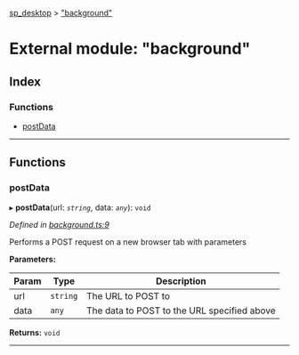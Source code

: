 [sp_desktop](../README.md) > ["background"](../modules/_background_.md)

# External module: "background"

## Index

### Functions

* [postData](_background_.md#postdata)

---

## Functions

<a id="postdata"></a>

###  postData

▸ **postData**(url: *`string`*, data: *`any`*): `void`

*Defined in [background.ts:9](https://github.com/sammy0025/SP_Desktop/blob/e05e746/src/background.ts#L9)*

Performs a POST request on a new browser tab with parameters

**Parameters:**

| Param | Type | Description |
| ------ | ------ | ------ |
| url | `string` |  The URL to POST to |
| data | `any` |  The data to POST to the URL specified above |

**Returns:** `void`

___

